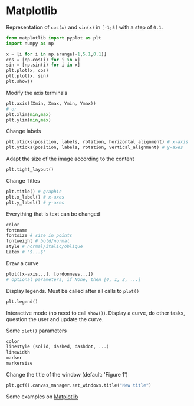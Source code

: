 # Matplotlib



Representation of `cos(x)` and `sin(x)` in `[-1;5]` with a step of `0.1`.

```python
from matplotlib import pyplot as plt
import numpy as np

x = [i for i in np.arange(-1,5.1,0.1)]
cos = [np.cos(i) for i in x]
sin = [np.sin(i) for i in x]
plt.plot(x, cos)
plt.plot(x, sin)
plt.show()
```

Modify the axis terminals

```python
plt.axis((Xmin, Xmax, Ymin, Ymax))
# or
plt.xlim(min,max)
plt.ylim(min,max)
```

Change labels

```python
plt.xticks(position, labels, rotation, horizontal_alignment) # x-axis
plt.yticks(position, labels, rotation, vertical_alignment) # y-axes
```

Adapt the size of the image according to the content

```python
plt.tight_layout()
```

Change Titles

```python
plt.title() # graphic
plt.x_label() # x-axes
plt.y_label() # y-axes
```

Everything that is text can be changed

```python
color
fontname
fontsize # size in points
fontweight # bold/normal
style # normal/italic/oblique
Latex # '$...$'
```

Draw a curve

```python
plot([x-axis...], [ordonnees...])
# optional parameters, if None, then [0, 1, 2, ...]
```

Display legends. Must be called after all calls to `plot()`

```python
plt.legend()
```



Interactive mode (no need to call `show()`). Display a curve, do other tasks, question the user and update the curve.

Some `plot()` parameters

```python
color
linestyle (solid, dashed, dashdot, ...)
linewidth
marker
markersize
```



Change the title of the window (default: 'Figure 1')

```python
plt.gcf().canvas_manager.set_windows.title("New title")
```



Some examples on [Matplotlib](https://matplotlib.org/stable/gallery/index.html)